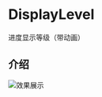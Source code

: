 # DisplayLevel
进度显示等级（带动画）


## 介绍
  ![效果展示](http://github.com/qiaoscong/DisplayLevel/blob/master/raw/image/jieshao.png)
 
